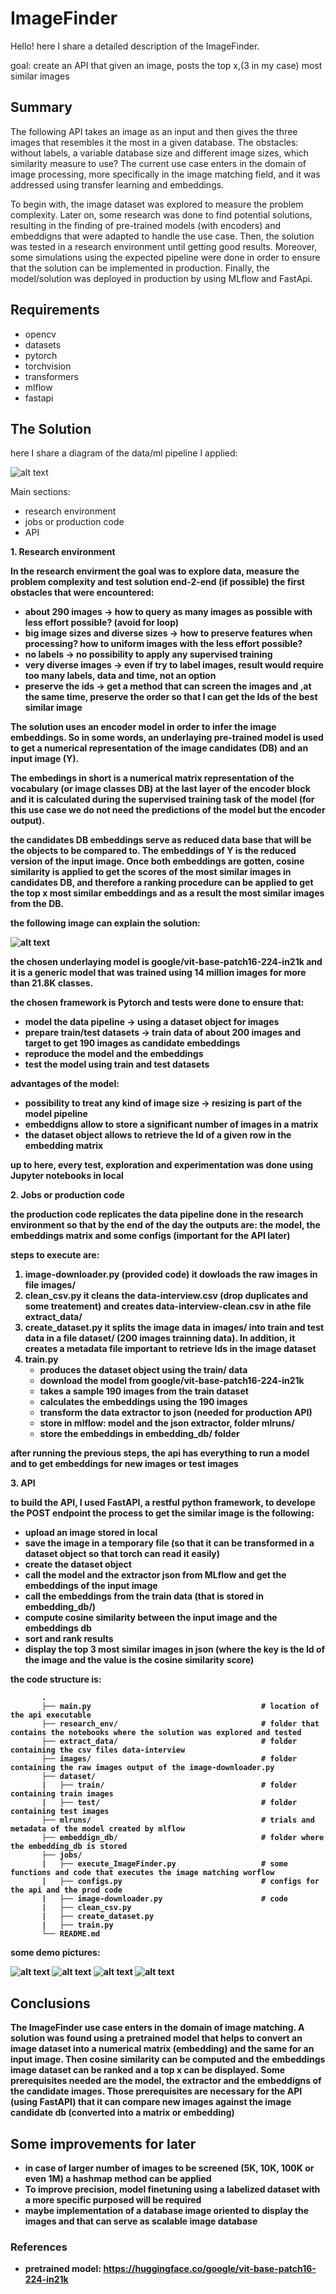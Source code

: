 # ImageFinder

Hello!
here I share a detailed description of the ImageFinder.

goal: create an API that given an image, posts the top x,(3 in my case) most similar images

## Summary

The following API takes an image as an input and then gives the three images that resembles it the most in a given database. The obstacles: without labels, a variable database size and different image sizes, which similarity measure to use? The current use case enters in the domain of image processing, more specifically in the image matching field, and it was addressed using transfer learning and embeddings.

To begin with, the image dataset was explored to measure the problem complexity. Later on, some research was done to find potential solutions, resulting in the finding of pre-trained models (with encoders) and embeddigns that were adapted to handle the use case. Then, the solution was tested in a research environment until getting good results. Moreover, some simulations using the expected pipeline were done in order to ensure that the solution can be implemented in production. Finally, the model/solution was deployed in production by using MLflow and FastApi.

## Requirements
* opencv
* datasets
* pytorch
* torchvision
* transformers
* mlflow
* fastapi

## The Solution

here I share a diagram of the data/ml pipeline I applied:

![alt text](https://github.com/miguelmayhem92/ImageFinder/blob/main/diagrams/ImageFinder.jpg)

Main sections:
* research environment
* jobs or production code
* API

<b> 1. Research environment

In the research envirment the goal was to explore data, measure the problem complexity and test solution end-2-end (if possible)
the first obstacles that were encountered:
  * about 290 images -> how to query as many images as possible with less effort possible? (avoid for loop)
  * big image sizes and diverse sizes -> how to preserve features when processing? how to uniform images with the less effort possible?
  * no labels -> no possibility to apply any supervised training
  * very diverse images -> even if try to label images, result would require too many labels, data and time, not an option
  * preserve the ids -> get a method that can screen the images and ,at the same time, preserve the order so that I can get the Ids of the best similar image

The solution uses an encoder model in order to infer the image embeddings. So in some words, an underlaying pre-trained model is used to get a numerical representation of the image candidates (DB) and an input image (Y). 

The embedings in short is a numerical matrix representation of the vocabulary (or image classes DB) at the last layer of the encoder block and it is calculated during the supervised training task of the model (for this use case we do not need the predictions of the model but the encoder output).

the candidates DB embeddings serve as reduced data base that will be the objects to be compared to. The embeddings of Y is the reduced version of the input image. Once both embeddings are gotten, cosine similarity is applied to get the scores of the most similar images in candidates DB, and therefore a ranking procedure can be applied to get the top x most similar embeddings and as a result the most similar images from the DB.

the following image can explain the solution:

![alt text](https://github.com/miguelmayhem92/ImageFinder/blob/main/diagrams/embedding.jpg)

the chosen underlaying model is google/vit-base-patch16-224-in21k and it is a generic model that was trained using 14 million images for more than 21.8K classes.

the chosen framework is Pytorch and tests were done to ensure that:
  * model the data pipeline -> using a dataset object for images
  * prepare train/test datasets -> train data of about 200 images and target to get 190 images as candidate embeddings
  * reproduce the model and the embeddings
  * test the model using train and test datasets
 
advantages of the model:
  * possibility to treat any kind of image size -> resizing  is part of the model pipeline
  * embeddigns allow to store a significant number of images in a matrix 
  * the dataset object allows to retrieve the Id of a given row in the embedding matrix
 
 up to here, every test, exploration and experimentation was done using Jupyter notebooks in local

<b> 2. Jobs or production code

the production code replicates the data pipeline done in the research environment so that by the end of the day the outputs are: the model, the embeddings matrix and some configs (important for the API later)

steps to execute are:

 1. image-downloader.py (provided code) it dowloads the raw images in file images/
 2. clean_csv.py it cleans the data-interview.csv (drop duplicates and some treatement) and creates data-interview-clean.csv in athe file extract_data/
 3. create_dataset.py it splits the image data in images/ into train and test data in a file dataset/ (200 images trainning data). In addition, it creates a metadata file important to retrieve Ids in the image dataset
 4. train.py
     * produces the dataset object using the train/ data
     * download the model from google/vit-base-patch16-224-in21k
     * takes a sample 190 images from the train dataset
     * calculates the embeddings using the 190 images
     * transform the data extractor to json (needed for production API)
     * store in mlflow: model and the json extractor, folder mlruns/
     * store the embeddings in embedding_db/ folder

after running the previous steps, the api has everything to run a model and to get embeddings for new images or test images

<b> 3. API

to build the API, I used FastAPI, a restful python framework, to develope the POST endpoint
the process to get the similar image is the following:

  * upload an image stored in local
  * save the image in a temporary file (so that it can be transformed in a dataset object so that torch can read it easily)
  * create the dataset object
  * call the model and the extractor json from MLflow and get the embeddings of the input image
  * call the embeddings from the train data (that is stored in embedding_db/)
  * compute cosine similarity between the input image and the embeddings db
  * sort and rank results
  * display the top 3 most similar images in json (where the key is the Id of the image and the value is the cosine similarity score)
  
the code structure is:

           .
           ├── main.py                                      # location of the api executable
           ├── research_env/                                # folder that contains the notebooks where the solution was explored and tested
           ├── extract_data/                                # folder containing the csv files data-interview
           ├── images/                                      # folder containing the raw images output of the image-downloader.py
           ├── dataset/
           |   ├── train/                                   # folder containing train images
           |   ├── test/                                    # folder containing test images
           ├── mlruns/                                      # trials and metadata of the model created by mlflow
           ├── embeddign_db/                                # folder where the embedding_db is stored
           ├── jobs/
           |   ├── execute_ImageFinder.py                   # some functions and code that executes the image matching worflow
           |   ├── configs.py                               # configs for the api and the prod code
           |   ├── image-downloader.py                      # code 
           |   ├── clean_csv.py 
           |   ├── create_dataset.py  
           |   ├── train.py                               
           └── README.md
           

some demo pictures:

![alt text](https://github.com/miguelmayhem92/ImageFinder/blob/main/diagrams/img1.jpg)
![alt text](https://github.com/miguelmayhem92/ImageFinder/blob/main/diagrams/img2.jpg)
![alt text](https://github.com/miguelmayhem92/ImageFinder/blob/main/diagrams/img3.jpg)
![alt text](https://github.com/miguelmayhem92/ImageFinder/blob/main/diagrams/img4.jpg)

## Conclusions

The ImageFinder use case enters in the domain of image matching. A solution was found using a pretrained model that helps to convert an image dataset into a numerical matrix (embedding) and the same for an input image. Then cosine similarity can be computed and the embeddings image dataset can be ranked and a top x can be displayed. 
Some prerequisites needed are the model, the extractor and the embeddigns of the candidate images. Those prerequisites are necessary for the API (using FastAPI) that it can compare new images against the image candidate db (converted into a matrix or embedding)

## Some improvements for later

* in case of larger number of images to be screened (5K, 10K, 100K or even 1M) a hashmap method can be applied
* To improve precision, model finetuning using a labelized dataset with a more specific purposed will be required
* maybe implementation of a database image oriented to display the images and that can serve as scalable image database

### References

* pretrained model: https://huggingface.co/google/vit-base-patch16-224-in21k
